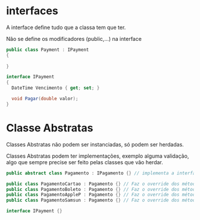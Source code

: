 # interfaces


A interface define tudo que a classa tem que ter.

Não se define os modificadores (public,...) na interface

```csharp
public class Payment : IPayment
{
    
}

interface IPayment
{
  DateTime Vencimento { get; set; }

  void Pagar(double valor);
}

```

# Classe Abstratas

Classes Abstratas não podem ser instanciadas, só podem ser herdadas.

Classes Abstratas podem ter implementações, exemplo alguma validação, algo que sempre precise ser feito pelas classes que vão herdar.


```csharp
public abstract class Pagamento : IPagamento {} // implementa a interface, com métodos virtuais

public class PagamentoCartao : Pagamento {} // Faz o override dos métodos de Pagamento
public class PagamentoBoleto : Pagamento {} // Faz o override dos métodos de Pagamento
public class PagamentoAppleP : Pagamento {} // Faz o override dos métodos de Pagamento
public class PagamentoSamsun : Pagamento {} // Faz o override dos métodos de Pagamento

interface IPayment {}
```